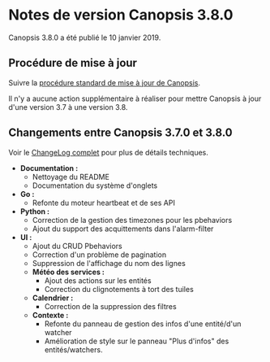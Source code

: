 # Notes de version Canopsis 3.8.0

Canopsis 3.8.0 a été publié le 10 janvier 2019.

## Procédure de mise à jour

Suivre la [procédure standard de mise à jour de Canopsis](../guide-administration/mise-a-jour/index.md).

Il n'y a aucune action supplémentaire à réaliser pour mettre Canopsis à jour d'une version 3.7 à une version 3.8.

## Changements entre Canopsis 3.7.0 et 3.8.0

Voir le [ChangeLog complet](https://git.canopsis.net/canopsis/canopsis/blob/develop/CHANGELOG.md) pour plus de détails techniques.

* **Documentation :**
    * Nettoyage du README
    * Documentation du système d'onglets
* **Go :**
    * Refonte du moteur heartbeat et de ses API
* **Python :**
    * Correction de la gestion des timezones pour les pbehaviors
    * Ajout du support des acquittements dans l'alarm-filter
* **UI :**
    * Ajout du CRUD Pbehaviors
    * Correction d'un problème de pagination
    * Suppression de l'affichage du nom des lignes
    * **Météo des services :**
        * Ajout des actions sur les entités
        * Correction du clignotements à tort des tuiles
    * **Calendrier :**
        * Correction de la suppression des filtres
    * **Contexte :**
        * Refonte du panneau de gestion des infos d'une entité/d'un watcher
        * Amélioration de style sur le panneau "Plus d'infos" des entités/watchers.
